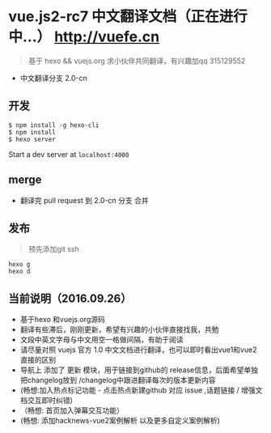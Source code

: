 # vue.js2-rc7 中文翻译文档（正在进行中...） http://vuefe.cn

> 基于 hexo && vuejs.org
> 求小伙伴共同翻译，有兴趣加qq 315129552

- 中文翻译分支 2.0-cn

## 开发

```
$ npm install -g hexo-cli
$ npm install
$ hexo server
```

Start a dev server at `localhost:4000`

## merge

- 翻译完 pull request 到 2.0-cn 分支 合并

## 发布

> 预先添加git ssh

```
hexo g
hexo d
```

## 当前说明（2016.09.26）

*  基于hexo 和vuejs.org源码
*  翻译有些滞后，刚刚更新，希望有兴趣的小伙伴直接找我，共勉
*  文段中英文字母与中文用空一格做间隔，有助于阅读
*  请尽量对照 vuejs 官方 1.0 中文文档进行翻译，也可以即时看出vue1和vue2直接的区别
*  导航上 添加了 更新 模块，用于链接到github的 release信息，后面希望单独把changelog放到 /changelog中跟进翻译每次的版本更新内容
*  (畅想:加入热点标记功能 - 点击热点新建github 对应 issue ,话题链接 / 增强文档交互即时纠错)
* （畅想: 首页加入弹幕交互功能）
*  (畅想: 添加hacknews-vue2案例解析 以及更多自定义案例解析)
